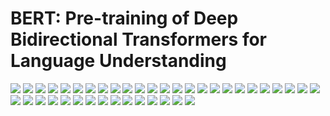 # BERT: Pre-training of Deep Bidirectional Transformers for Language Understanding

![](pics/bert_01.png)
![](pics/bert_02.png)
![](pics/bert_03.png)
![](pics/bert_04.png)
![](pics/bert_05.png)
![](pics/bert_06.png)
![](pics/bert_07.png)
![](pics/bert_08.png)
![](pics/bert_09.png)
![](pics/bert_10.png)
![](pics/bert_11.png)
![](pics/bert_12.png)
![](pics/bert_13.png)
![](pics/bert_14.png)
![](pics/bert_15.png)
![](pics/bert_16.png)
![](pics/bert_17.png)
![](pics/bert_18.png)
![](pics/bert_19.png)
![](pics/bert_20.png)
![](pics/bert_21.png)
![](pics/bert_22.png)
![](pics/bert_23.png)
![](pics/bert_24.png)
![](pics/bert_25.png)
![](pics/bert_26.png)
![](pics/bert_27.png)
![](pics/bert_28.png)
![](pics/bert_29.png)
![](pics/bert_30.png)
![](pics/bert_31.png)
![](pics/bert_32.png)
![](pics/bert_33.png)
![](pics/bert_34.png)
![](pics/bert_35.png)
![](pics/bert_36.png)
![](pics/bert_37.png)
![](pics/bert_38.png)
![](pics/bert_39.png)
![](pics/bert_40.png)
